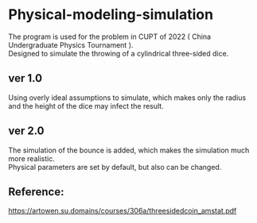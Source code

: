 # Physical-modeling-simulation

The program is used for the problem in CUPT of 2022 ( China Undergraduate Physics Tournament ).  
Designed to simulate the throwing of a cylindrical three-sided dice.

## ver 1.0
Using overly ideal assumptions to simulate, which makes only the radius and the height of the dice may infect the result.  

## ver 2.0
The simulation of the bounce is added, which makes the simulation much more realistic.  
Physical parameters are set by default, but also can be changed.  


## Reference:  
https://artowen.su.domains/courses/306a/threesidedcoin_amstat.pdf  
